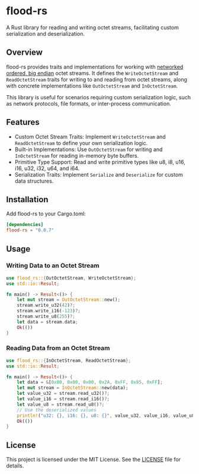 # flood-rs

A Rust library for reading and writing octet streams, facilitating custom serialization and deserialization.

## Overview

flood-rs provides traits and implementations for working with [networked ordered, big endian](https://en.wikipedia.org/wiki/Endianness) octet streams.
It defines the `WriteOctetStream` and `ReadOctetStream` traits for writing to and reading from octet streams,
along with concrete implementations like `OutOctetStream` and `InOctetStream`.

This library is useful for scenarios requiring custom serialization logic, such as network protocols, file formats, or inter-process communication.

## Features

* Custom Octet Stream Traits: Implement `WriteOctetStream` and `ReadOctetStream` to define your own serialization logic.
* Built-in Implementations: Use `OutOctetStream` for writing and `InOctetStream` for reading in-memory byte buffers.
* Primitive Type Support: Read and write primitive types like u8, i8, u16, i16, u32, i32, u64, and i64.
* Serialization Traits: Implement `Serialize` and `Deserialize` for custom data structures.

## Installation

Add flood-rs to your Cargo.toml:

```toml
[dependencies]
flood-rs = "0.0.7"
```

## Usage

### Writing Data to an Octet Stream

```rust
use flood_rs::{OutOctetStream, WriteOctetStream};
use std::io::Result;

fn main() -> Result<()> {
    let mut stream = OutOctetStream::new();
    stream.write_u32(42)?;
    stream.write_i16(-123)?;
    stream.write_u8(255)?;
    let data = stream.data;
    Ok(())
}
```

### Reading Data from an Octet Stream

```rust
use flood_rs::{InOctetStream, ReadOctetStream};
use std::io::Result;

fn main() -> Result<()> {
    let data = &[0x00, 0x00, 0x00, 0x2A, 0xFF, 0x85, 0xFF];
    let mut stream = InOctetStream::new(data);
    let value_u32 = stream.read_u32()?;
    let value_i16 = stream.read_i16()?;
    let value_u8 = stream.read_u8()?;
    // Use the deserialized values
    println!("u32: {}, i16: {}, u8: {}", value_u32, value_i16, value_u8);
    Ok(())
}
```

## License

This project is licensed under the MIT License. See the [LICENSE](LICENSE) file for details.
